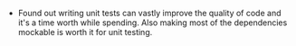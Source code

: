 - Found out writing unit tests can vastly improve the quality of code and it's a time worth while spending. Also making most of the dependencies mockable is worth it for unit testing.